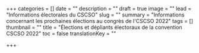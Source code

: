 +++
categories = []
date = ""
description = ""
draft = true
image = ""
lead = "Informations électorales du CSCSO"
slug = ""
summary = "Informations concernant les prochaines élections au congrès de l'CSCSO 2022"
tags = []
thumbnail = ""
title = "Élections et dépliants électoraux de la convention CSCSO 2022"
toc = false
translationKey = ""

+++
